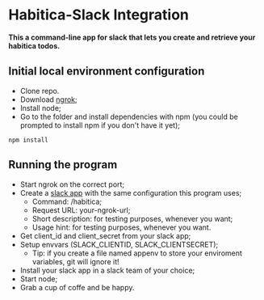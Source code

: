 # Habitica-Slack Integration
**This a command-line app for slack that lets you create and retrieve your habitica todos.**

## Initial local environment configuration
- Clone repo.
- Download [ngrok](https://ngrok.com/);
- Install node;
- Go to the folder and install dependencies with npm (you could be prompted to install npm if you don't have it yet);
```
npm install
```

## Running the program
- Start ngrok on the correct port;
- Create a [slack app](https://api.slack.com/apps/) with the same configuration this program uses;
  - Command: /habitica;
  - Request URL: your-ngrok-url;
  - Short description: for testing purposes, whenever you want;
  - Usage hint: for testing purposes, whenever you want.
- Get client_id and client_secret from your slack app;
- Setup envvars (SLACK_CLIENTID, SLACK_CLIENTSECRET);
  - Tip: if you create a file named appenv to store your enviroment variables, git will ignore it!
- Install your slack app in a slack team of your choice;
- Start node;
- Grab a cup of coffe and be happy.
